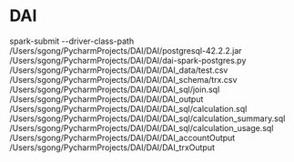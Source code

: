 # DAI

spark-submit --driver-class-path /Users/sgong/PycharmProjects/DAI/DAI/postgresql-42.2.2.jar /Users/sgong/PycharmProjects/DAI/DAI/dai-spark-postgres.py /Users/sgong/PycharmProjects/DAI/DAI/DAI_data/test.csv /Users/sgong/PycharmProjects/DAI/DAI/DAI_schema/trx.csv /Users/sgong/PycharmProjects/DAI/DAI/DAI_sql/join.sql /Users/sgong/PycharmProjects/DAI/DAI/DAI_output /Users/sgong/PycharmProjects/DAI/DAI/DAI_sql/calculation.sql /Users/sgong/PycharmProjects/DAI/DAI/DAI_sql/calculation_summary.sql /Users/sgong/PycharmProjects/DAI/DAI/DAI_sql/calculation_usage.sql /Users/sgong/PycharmProjects/DAI/DAI/DAI_accountOutput /Users/sgong/PycharmProjects/DAI/DAI/DAI_trxOutput